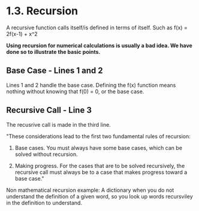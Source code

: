# 1.3. Recursion

A recursive function calls itself/is defined in terms of itself. Such as f(x) = 2f(x-1) + x^2

**Using recursion for numerical calculations is usually a bad idea. We have done so to illustrate the basic points.**

## Base Case - Lines 1 and 2

Lines 1 and 2 handle the base case. Defining the f(x) function means nothing without knowing that f(0) = 0, or the base case.

## Recursive Call - Line 3

The recusrive call is made in the third line.

"These considerations lead to the first two fundamental rules of recursion:

1. Base cases. You must always have some base cases, which can be solved without recursion.

2. Making progress. For the cases that are to be solved recursively, the recursive call must always be to a case that makes progress toward a base case."

Non mathematical recursion example: A dictionary when you do not understand the definition of a given word, so you look up words recursviley in the definition to understand.


